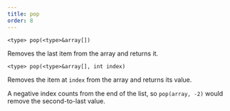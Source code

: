 ```yaml
---
title: pop
order: 8
---
```

`<type> pop(<type>&array[])`

Removes the last item from the array and returns it.

`<type> pop(<type>&array[], int index)`

Removes the item at `index` from the array and returns its value.

A negative index counts from the end of the list, so `pop(array, -2)` would remove the second-to-last value.
